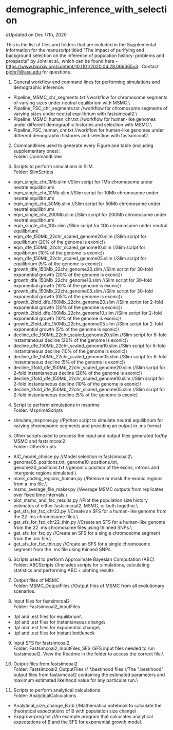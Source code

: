 # demographic_inference_with_selection
#Updated on Dec 17th, 2020

This is the list of files and folders that are included in the Supplemental information for the manuscript titled "The impact of purifying and background selection on the inference of population history: problems and prospects" by Johri et al., which can be found here - https://www.biorxiv.org/content/10.1101/2020.04.28.066365v3 . Contact pjohri1@asu.edu for questions.

1. General workflow and command lines for performing simulations and demographic inference:
- Pipeline_MSMC_chr_segments.txt //workflow for chromosome segments of varying sizes under neutral equilibrium with MSMC.\
- Pipeline_FSC_chr_segments.txt //workflow for chromosome segments of varying sizes under neutral equilibrium with fastsimcoal2.\
- Pipeline_MSMC_human_chr.txt //workflow for human-like genomes under different demographic histories and selection with MSMC.\
- Pipeline_FSC_human_chr.txt //workflow for human-like genomes under different demographic histories and selection with fastsimcoal2.

2. Commandlines used to generate every Figure and table (including supplementary ones):\
Folder: CommandLines

3. Scripts to perform simulations in SliM.\
Folder: SlimScripts
- eqm_single_chr_1Mb.slim //Slim script for 1Mb chromosome under neutral equilibrium\
- eqm_single_chr_10Mb.slim //Slim script for 10Mb chromosome under neutral equilibrium\
- eqm_single_chr_50Mb.slim //Slim script for 50Mb chromosome under neutral equilibrium\
- eqm_single_chr_200Mb.slim //Slim script for 200Mb chromosome under neutral equilibrium\
- eqm_single_chr_1Gb.slim //Slim script for 1Gb chromosome under neutral equilibrium\
- eqm_dfe_150Mb_22chr_scaled_genome20.slim //Slim script for equilibrium (20% of the genome is exonic)\
- eqm_dfe_150Mb_22chr_scaled_genome10.slim //Slim script for equilibrium (10% of the genome is exonic)\
- eqm_dfe_150Mb_22chr_scaled_genome05.slim //Slim script for equilibrium (5% of the genome is exonic)\
- growth_dfe_150Mb_22chr_genome20.slim //Slim script for 30-fold exponential growth (20% of the genome is exonic)\
- growth_dfe_150Mb_22chr_genome10.slim //Slim script for 30-fold exponential growth (10% of the genome is exonic)\
- growth_dfe_150Mb_22chr_genome05.slim //Slim script for 30-fold exponential growth (05% of the genome is exonic)\
- growth_2fold_dfe_150Mb_22chr_genome20.slim //Slim script for 2-fold exponential growth (20% of the genome is exonic)\
- growth_2fold_dfe_150Mb_22chr_genome10.slim //Slim script for 2-fold exponential growth (10% of the genome is exonic)\
- growth_2fold_dfe_150Mb_22chr_genome05.slim //Slim script for 2-fold exponential growth (5% of the genome is exonic)\
- decline_dfe_150Mb_22chr_scaled_genome20.slim //Slim script for 6-fold instantaneous decline (20% of the genome is exonic)\
- decline_dfe_150Mb_22chr_scaled_genome10.slim //Slim script for 6-fold instantaneous decline (10% of the genome is exonic)\
- decline_dfe_150Mb_22chr_scaled_genome05.slim //Slim script for 6-fold instantaneous decline (5% of the genome is exonic)\
- decline_2fold_dfe_150Mb_22chr_scaled_genome20.slim //Slim script for 2-fold instantaneous decline (20% of the genome is exonic)\
- decline_2fold_dfe_150Mb_22chr_scaled_genome10.slim //Slim script for 2-fold instantaneous decline (10% of the genome is exonic)\
- decline_2fold_dfe_150Mb_22chr_scaled_genome05.slim //Slim script for 2-fold instantaneous decline (5% of the genome is exonic)

4. Script to perform simulations in msprime\
Folder: MsprimeScripts
- simulate_msprime.py //Python script to simulate neutral equilibrium for varying chromosome segments and providing an output in .ms format

5. Other scripts used to process the input and output files generated for/by MSMC and fastsimcoal2.\
Folder: OtherScripts
- AIC_model_choice.py //Model selection in fastsimcoal2\
- genome05_positions.txt, genome10_positions.txt, genome20_positions.txt //genomic position of the exons, introns and intergenic regions simulated.\
- mask_coding_regions_human.py //Remove or mask the exonic regions from a .ms file.\
- msmc_average_file_maker.py //Average MSMC outputs from replicates over fixed time intervals.\
- plot_msmc_and_fsc_results.py //Plot the population size history estimates of either fastsimcoal2, MSMC, or both togethor.\ 
- get_sfs_for_fsc_chr22.py //Create an SFS for a human-like genome from the 22 .ms chromosome files.\
- get_sfs_for_fsc_chr22_thin.py //Create an SFS for a human-like genome from the 22 .ms chromosome files using thinned SNPs.\
- get_sfs_for_fsc.py //Create an SFS for a single chromosome segment from the .ms file.\
- get_sfs_for_fsc_thin.py //Create an SFS for a single chromosome segment from the .ms file using thinned SNPs.

6. Scripts used to perform Approximate Bayesian Computation (ABC)\
Folder: ABCScripts //Includes scripts for simulations, calculating statistics and performing ABC + plotting results

7. Output files of MSMC\
Folder: MSMC_OutputFiles //Output files of MSMC from all evolutionary scenarios.

8. Input files for fastsimcoal2\
Folder: Fastsimcoal2_InputFiles
- .tpl and .est files for equilibrium\
- .tpl and .est files for instantaneous change\
- .tpl and .est files for exponential change\
- .tpl and .est files for instant bottleneck

9. Input SFS for fastsimcoal2\
Folder: Fastsimcoal2_InputFiles_SFS \\SFS input files needed to run fastsimcoal2. View the Readme in the folder to  access the correct file.\

10. Output files from fastsimcoal2\
Folder: Fastsimcoal2_OutputFiles // *.bestlhood files //The ".bestlhood" output files from fastsimcoal2 containing the estimated parameters and maximum estimated likelhood value for any particular run.\

11. Scripts to perform analytical calculations\
Folder: AnalyticalCalculations
- Analytical_size_change_B.nb //Mathematica notebook to calculate the theoretical expectations of B with population size change\
- Expgrow-prog.txt //An example program that calculates analytical expectations of B and the SFS for exponential growth model.
